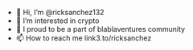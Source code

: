 - 👋 Hi, I’m @ricksanchez132
- 👀 I’m interested in crypto
- 🌱 I proud to be a part of blablaventures community
- 📫 How to reach me link3.to/ricksanchez

<!---
ricksanchez132/ricksanchez132 is a ✨ special ✨ repository because its `README.md` (this file) appears on your GitHub profile.
You can click the Preview link to take a look at your changes.
--->
